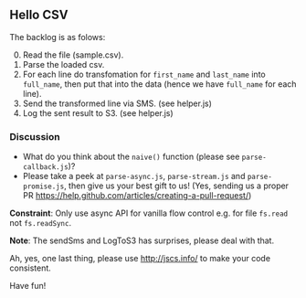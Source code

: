 ## Hello CSV

The backlog is as folows:

0. Read the file (sample.csv).
1. Parse the loaded csv.
2. For each line do transfomation for `first_name` and `last_name` into `full_name`, then put that into the data (hence we have `full_name` for each line).
3. Send the transformed line via SMS. (see helper.js) 
4. Log the sent result to S3. (see helper.js)

### Discussion

- What do you think about the `naive()` function (please see `parse-callback.js`)?
- Please take a peek at `parse-async.js`, `parse-stream.js` and `parse-promise.js`, then give us your best gift to us! (Yes, sending us a proper PR https://help.github.com/articles/creating-a-pull-request/)

**Constraint**: Only use async API for vanilla flow control e.g. for file `fs.read` not `fs.readSync`.

**Note**: The sendSms and LogToS3 has surprises, please deal with that.

Ah, yes, one last thing, please use http://jscs.info/ to make your code consistent.

Have fun!
